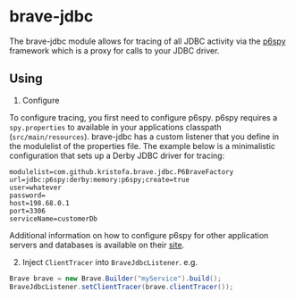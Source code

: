 # brave-jdbc #

The brave-jdbc module allows for tracing of all JDBC activity via the [p6spy](https://github.com/p6spy/p6spy) framework which is a proxy for calls to your JDBC driver.

## Using ##

1. Configure

To configure tracing, you first need to configure p6spy. p6spy requires a `spy.properties` to available in your applications classpath (`src/main/resources`). brave-jdbc has a custom listener that you define in the modulelist of the properties file. The example below is a minimalistic configuration that sets up a Derby JDBC driver for tracing: 

```
modulelist=com.github.kristofa.brave.jdbc.P6BraveFactory
url=jdbc:p6spy:derby:memory:p6spy;create=true
user=whatever
password=
host=198.68.0.1
port=3306
serviceName=customerDb
```

Additional information on how to configure p6spy for other application servers and databases is available on their [site](https://github.com/p6spy/p6spy).

2. Inject `ClientTracer` into `BraveJdbcListener`. e.g.

```java
Brave brave = new Brave.Builder("myService").build();
BraveJdbcListener.setClientTracer(brave.clientTracer());
```
